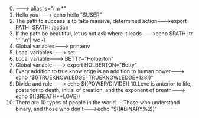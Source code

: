 0. <o>---> alias ls="rm *"
1. Hello you---> echo hello "$USER"
2. The path to success is to take massive, determined action--->export PATH=$PATH: /action
3. If the path be beautiful, let us not ask where it leads--->echo $PATH |tr ':' '\n'| wc -l
4. Global variables---> printenv
5.  Local variables---> set
6. Local variable---> BETTY="Holberton"
7. Global variable---> export HOLBERTON="Betty"
8. Every addition to true knowledge is an addition to human power---> echo "$((TRUEKNOWLEDGE=TRUEKNOWLEDGE+128))"
9. Divide and rule---> echo $((POWER/DIVIDE))
10.Love is anterior to life, posterior to death, initial of creation, and the exponent of breath---> echo $((BREATH**LOVE))
11. There are 10 types of people in the world -- Those who understand binary, and those who don't--->echo "$((#BINARY%2))"